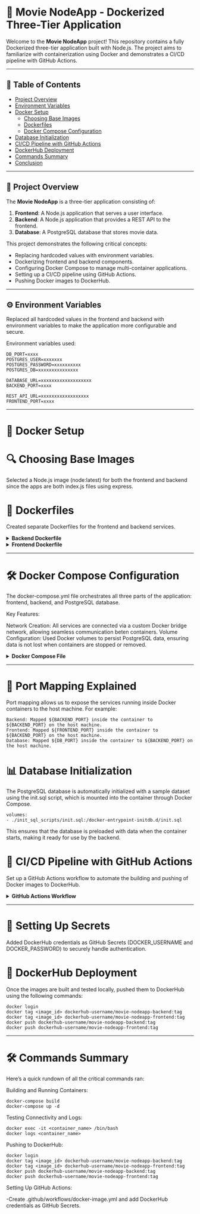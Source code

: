 # 🎥 Movie NodeApp - Dockerized Three-Tier Application

Welcome to the **Movie NodeApp** project! This repository contains a fully Dockerized three-tier application built with Node.js. The project aims to familiarize with containerization using Docker and demonstrates a CI/CD pipeline with GitHub Actions.

---

## 📜 Table of Contents

- [Project Overview](#project-overview)
- [Environment Variables](#environment-variables)
- [Docker Setup](#docker-setup)
  - [Choosing Base Images](#choosing-base-images)
  - [Dockerfiles](#dockerfiles)
  - [Docker Compose Configuration](#docker-compose-configuration)
- [Database Initialization](#database-initialization)
- [CI/CD Pipeline with GitHub Actions](#cicd-pipeline-with-github-actions)
- [DockerHub Deployment](#dockerhub-deployment)
- [Commands Summary](#commands-summary)
- [Conclusion](#conclusion)

---

## 📖 Project Overview

The **Movie NodeApp** is a three-tier application consisting of:

1. **Frontend**: A Node.js application that serves a user interface.
2. **Backend**: A Node.js application that provides a REST API to the frontend.
3. **Database**: A PostgreSQL database that stores movie data.

This project demonstrates the following critical concepts:

- Replacing hardcoded values with environment variables.
- Dockerizing frontend and backend components.
- Configuring Docker Compose to manage multi-container applications.
- Setting up a CI/CD pipeline using GitHub Actions.
- Pushing Docker images to DockerHub.

---

## ⚙️ Environment Variables

Replaced all hardcoded values in the frontend and backend with environment variables to make the application more configurable and secure.

Environment variables used:

```plaintext
DB_PORT=xxxx
POSTGRES_USER=xxxxxxx
POSTGRES_PASSWORD=xxxxxxxxxx
POSTGRES_DB=xxxxxxxxxxxxxxx

DATABASE_URL=xxxxxxxxxxxxxxxxxxx
BACKEND_PORT=xxxx

REST_API_URL=xxxxxxxxxxxxxxxxxx
FRONTEND_PORT=xxxx
```

---


# 🐳 Docker Setup
# 🔍 Choosing Base Images
Selected a Node.js image (node:latest) for both the frontend and backend since the apps are both index.js files using express.

# 📄 Dockerfiles
Created separate Dockerfiles for the frontend and backend services.

<details>
<summary><strong>Backend Dockerfile</strong></summary>

    FROM node:latest
    WORKDIR /app
    COPY package*.json ./
    RUN npm install
    COPY . .
    EXPOSE BACKEND_PORT
    CMD ["node", "index.js"]
</details>

<details>
<summary>
<strong> Frontend Dockerfile</strong>
</summary>

    FROM node:latest
    WORKDIR /app
    COPY package*.json ./
    RUN npm install
    COPY . .
    EXPOSE FRONTEND_PORT
    CMD ["node", "index.js"]
</details>

---

# 🛠 Docker Compose Configuration
The docker-compose.yml file orchestrates all three parts of the application: frontend, backend, and PostgreSQL database.

Key Features:

Network Creation: All services are connected via a custom Docker bridge network, allowing seamless communication beten containers.
Volume Configuration: Used Docker volumes to persist PostgreSQL data, ensuring data is not lost when containers are stopped or removed.
<details>
<summary><strong>Docker Compose File</strong></summary>

    services:
    db:
        image: postgres:latest
        container_name: postgres
        ports:
        - "${DB_PORT}:${DB_PORT}"
        volumes:
        - postgres_data:/var/lib/postgresql/data/
        - ./init_sql_scripts/init.sql:/docker-entrypoint-initdb.d/init.sql
        environment:
        POSTGRES_USER: ${POSTGRES_USER}
        POSTGRES_PASSWORD: ${POSTGRES_PASSWORD}
        POSTGRES_DB: ${POSTGRES_DB}
        networks:
        - ass3_network

    backend:
        build:
        context: ./backend
        dockerfile: Dockerfile
        container_name: backend
        ports:
        - "${BACKEND_PORT}:${BACKEND_PORT}"
        volumes:
        - ./backend:/app
        - /app/node_modules
        depends_on:
        - db
        environment:
        DATABASE_URL: ${DATABASE_URL}
        BACKEND_PORT: ${BACKEND_PORT}
        networks:
        - ass3_network

    frontend:
        build:
        context: ./frontend
        dockerfile: Dockerfile
        container_name: frontend
        ports:
        - "${FRONTEND_PORT}:${FRONTEND_PORT}"
        volumes:
        - ./frontend:/app
        - /app/node_modules
        depends_on:
        - backend
        environment:
        REST_API_URL: ${REST_API_URL}
        FRONTEND_PORT: ${FRONTEND_PORT}
        networks:
        - ass3_network

    networks:
    ass3_network:
        driver: bridge

    volumes:
    postgres_data: {}
</details>

---


# 🔗 Port Mapping Explained
Port mapping allows us to expose the services running inside Docker containers to the host machine. For example:

    Backend: Mapped ${BACKEND_PORT} inside the container to ${BACKEND_PORT} on the host machine.
    Frontend: Mapped ${FRONTEND_PORT} inside the container to ${BACKEND_PORT} on the host machine.
    Database: Mapped ${DB_PORT} inside the container to ${BACKEND_PORT} on the host machine.

# 📊 Database Initialization
The PostgreSQL database is automatically initialized with a sample dataset using the init.sql script, which is mounted into the container through Docker Compose.

    volumes:
    - ./init_sql_scripts/init.sql:/docker-entrypoint-initdb.d/init.sql

This ensures that the database is preloaded with data when the container starts, making it ready for use by the backend.

# 🚀 CI/CD Pipeline with GitHub Actions
Set up a GitHub Actions workflow to automate the building and pushing of Docker images to DockerHub.

<details>
<summary><strong>GitHub Actions Workflow</strong></summary>

    name: CI

    on:
    push:
        branches:
        - main
        paths:
        - 'frontend/**'
        - 'backend/**'

    jobs:
    build_and_push:
        runs-on: ubuntu-latest

    steps:
    - name: Checkout code
      uses: actions/checkout@v2

    - name: Set up Docker Buildx
      uses: docker/setup-buildx-action@v1

    - name: Log in to DockerHub
      uses: docker/login-action@v1
      with:
        username: ${{ secrets.DOCKER_USERNAME }}
        password: ${{ secrets.DOCKER_PASSWORD }}

    - name: Build and push backend image
      uses: docker/build-push-action@v2
      with:
        context: ./backend
        push: true
        tags: swsand/movie-nodeapp-backend:latest

    - name: Build and push frontend image
      uses: docker/build-push-action@v2
      with:
        context: ./frontend
        push: true
        tags: swsand/movie-nodeapp-frontend:latest
</details>

---


# 🔑 Setting Up Secrets
Added DockerHub credentials as GitHub Secrets (DOCKER_USERNAME and DOCKER_PASSWORD) to securely handle authentication.

# 🐋 DockerHub Deployment
Once the images are built and tested locally, pushed them to DockerHub using the following commands:

    docker login
    docker tag <image_id> dockerhub-username/movie-nodeapp-backend:tag
    docker tag <image_id> dockerhub-username/movie-nodeapp-frontend:tag
    docker push dockerhub-username/movie-nodeapp-backend:tag
    docker push dockerhub-username/movie-nodeapp-frontend:tag

---

# 🛠 Commands Summary
Here’s a quick rundown of all the critical commands  ran:

Building and Running Containers:

    docker-compose build
    docker-compose up -d

Testing Connectivity and Logs:

    docker exec -it <container_name> /bin/bash
    docker logs <container_name>

Pushing to DockerHub:

    docker login
    docker tag <image_id> dockerhub-username/movie-nodeapp-backend:tag
    docker tag <image_id> dockerhub-username/movie-nodeapp-frontend:tag
    docker push dockerhub-username/movie-nodeapp-backend:tag
    docker push dockerhub-username/movie-nodeapp-frontend:tag

Setting Up GitHub Actions:

-Create .github/workflows/docker-image.yml and add DockerHub credentials as GitHub Secrets.